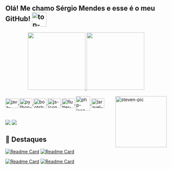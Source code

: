 ## Olá! Me chamo Sérgio Mendes e esse é o meu GitHub!  <img align="center" alt="top-logo" height="45" src="https://user-images.githubusercontent.com/85349959/181610343-ad0122c9-c768-41b1-89fc-f891f5caaa61.png">

<div align="center">
  <a href="https://github.com/sergiomnds">
  <img height="180em" src="https://github-readme-stats-lilac-rho.vercel.app/api?username=sergiomnds&show_icons=true&theme=gotham&include_all_commits=true&count_private=true"/>
  <img height="180em" src="https://github-readme-stats-lilac-rho.vercel.app/api/top-langs/?username=sergiomnds&layout=compact&langs_count=7&theme=gotham"/>
</div>

<div style="display: inline_block"><br>
  <img align="center" alt="java-icon" height="30" width="40" src="https://cdn.jsdelivr.net/gh/devicons/devicon/icons/java/java-original.svg">
  <img align="center" alt="python-icon" height="30" width="40" src="https://cdn.jsdelivr.net/gh/devicons/devicon/icons/python/python-original.svg">
  <img align="center" alt="bootstrap-icon" height="30" width="40" src="https://cdn.jsdelivr.net/gh/devicons/devicon/icons/bootstrap/bootstrap-original.svg">
  <img align="center" alt="js-icon" height="30" width="40" src="https://cdn.jsdelivr.net/gh/devicons/devicon/icons/javascript/javascript-original.svg">
  <img align="center" alt="flutter-icon" height="30" width="40" src="https://cdn.jsdelivr.net/gh/devicons/devicon/icons/flutter/flutter-original.svg" />
  <img align="center" alt="php-icon" height="45" width="45" src="https://cdn.jsdelivr.net/gh/devicons/devicon/icons/php/php-original.svg" />
  <img align="center" alt="laravel-icon" height="30" width="40" src="https://cdn.jsdelivr.net/gh/devicons/devicon/icons/laravel/laravel-plain.svg" />
  
  <img align="right" alt="steven-pic" height="160" src="https://64.media.tumblr.com/310056e369f06526d341936f0f1e9879/e09e8ff932ed94f8-f9/s400x600/80282bf8db181c0378f085628785695e60204308.gifv">
  
</div>

##

<div>
  <a href = "mailto:srgmendesl@gmail.com"><img src="https://img.shields.io/badge/Gmail-D14836?style=for-the-badge&logo=gmail&logoColor=white"></a>
  <a href="https://www.linkedin.com/in/sergiomendes-perfil/" target="_blank"><img src="https://img.shields.io/badge/-LinkedIn-%230077B5?style=for-the-badge&logo=linkedin&logoColor=white" target="_blank"></a> 
</div>

## 🚀 Destaques
[![Readme Card](https://github-readme-stats-lilac-rho.vercel.app/api/pin/?username=sergiomnds&repo=letterboxd-interface&theme=gotham
)](https://github.com/sergiomnds/letterboxd-interface)
[![Readme Card](https://github-readme-stats-lilac-rho.vercel.app/api/pin/?username=sergiomnds&repo=flutter-projeto-perguntas&theme=gotham
)](https://github.com/sergiomnds/flutter-projeto-perguntas)


[![Readme Card](https://github-readme-stats-lilac-rho.vercel.app/api/pin/?username=sergiomnds&repo=clinica-oftalmologica-laravel&theme=gotham
)](https://github.com/sergiomnds/clinica-oftalmologica-laravel)
[![Readme Card](https://github-readme-stats-lilac-rho.vercel.app/api/pin/?username=sergiomnds&repo=python-mundo3&theme=gotham
)](https://github.com/sergiomnds/python-mundo3)
